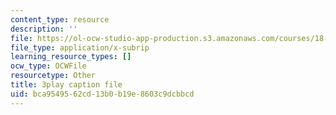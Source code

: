 ```yaml
---
content_type: resource
description: ''
file: https://ol-ocw-studio-app-production.s3.amazonaws.com/courses/18-065-matrix-methods-in-data-analysis-signal-processing-and-machine-learning-spring-2018/bca9549562cd13b0b19e8603c9dcbbcd_k3AiUhwHQ28.srt
file_type: application/x-subrip
learning_resource_types: []
ocw_type: OCWFile
resourcetype: Other
title: 3play caption file
uid: bca95495-62cd-13b0-b19e-8603c9dcbbcd
---
```


